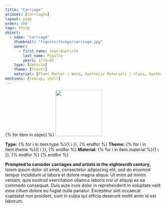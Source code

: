 ```yaml
---
title: "Carriage"
aliases: [carriages]
layout: page
order: 109
tags: thing
object:
  - name: "Carriage"
    thumbnail: "figures/things/carriage.jpg"
    owner:
      - first_name: Jean-Baptiste
        last_name: Pigalle
        years: 1714–85
    type: [Vehicle]
    theme: [Travel]
    material: [Plant Matter | Wood, Synthetic Materials | Glass, Synthetic Materials | Paint/Pigment, Textile | Silk]
mentions: [teacup, shell]
---
```


{% for item in object %}
<img src="/_assets/images/{{ item.thumbnail }}" width="150"/>

**Type:** {% for i in item.type %}{{ i }}, {% endfor %}
**Theme:** {% for i in item.theme %}{{ i }}, {% endfor %}
**Material:** {% for i in item.material %}{{ i }}, {% endfor %}
{% endfor %}

**Prompted to consider carriages *and* artists in the eighteenth century,** lorem ipsum dolor sit amet, consectetur adipiscing elit, sed do eiusmod tempor incididunt ut labore et dolore magna aliqua. Ut enim ad minim veniam, quis nostrud exercitation ullamco laboris nisi ut aliquip ex ea commodo consequat. Duis aute irure dolor in reprehenderit in voluptate velit esse cillum dolore eu fugiat nulla pariatur. Excepteur sint occaecat cupidatat non proident, sunt in culpa qui officia deserunt mollit anim id est laborum.